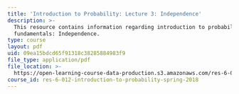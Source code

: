 ```yaml
---
title: 'Introduction to Probability: Lecture 3: Independence'
description: >-
  This resource contains information regarding introduction to probability: The
  fundamentals: Independence.
type: course
layout: pdf
uid: 09ea15bdcd65f91318c38285884983f9
file_type: application/pdf
file_location: >-
  https://open-learning-course-data-production.s3.amazonaws.com/res-6-012-introduction-to-probability-spring-2018/09ea15bdcd65f91318c38285884983f9_MITRES_6_012S18_L03.pdf
course_id: res-6-012-introduction-to-probability-spring-2018
---
```

